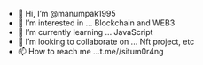 - 👋 Hi, I’m @manumpak1995
- 👀 I’m interested in ... Blockchain and WEB3 
- 🌱 I’m currently learning ... JavaScript 
- 💞️ I’m looking to collaborate on ... Nft project, etc
- 📫 How to reach me ...t.me//situm0r4ng

<!---
manumpak1995/manumpak1995 is a ✨ special ✨ repository because its `README.md` (this file) appears on your GitHub profile.
You can click the Preview link to take a look at your changes.
--->
